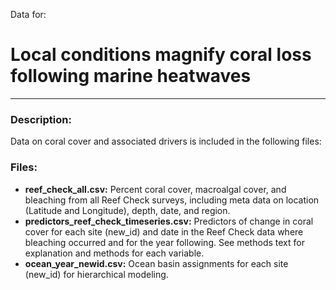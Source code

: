 Data for:

# Local conditions magnify coral loss following marine heatwaves

-----

### Description:
Data on coral cover and associated drivers is included in the following files:

### Files:
* **reef_check_all.csv:** Percent coral cover, macroalgal cover, and bleaching from all Reef Check surveys, including meta data on location (Latitude and Longitude), depth, date, and region.
* **predictors_reef_check_timeseries.csv:** Predictors of change in coral cover for each site (new_id) and date in the Reef Check data where bleaching occurred and for the year following. See methods text for explanation and methods for each variable.
* **ocean_year_newid.csv:** Ocean basin assignments for each site (new_id) for hierarchical modeling.